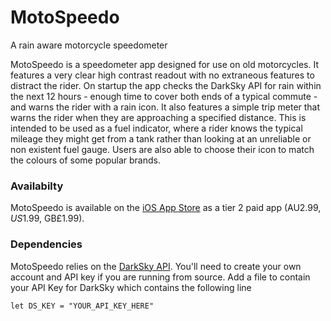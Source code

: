 # MotoSpeedo
A rain aware motorcycle speedometer

MotoSpeedo is a speedometer app designed for use on old motorcycles. It features a very clear high contrast readout with no extraneous features to distract the rider. On startup the app checks the DarkSky API for rain within the next 12 hours - enough time to cover both ends of a typical commute - and warns the rider with a rain icon. It also features a simple trip meter that warns the rider when they are approaching a specified distance. This is intended to be used as a fuel indicator, where a rider knows the typical mileage they might get from a tank rather than looking at an unreliable or non existent fuel gauge. Users are also able to choose their icon to match the colours of some popular brands. 


### Availabilty
MotoSpeedo is available on the [iOS App Store](https://itunes.apple.com/au/app/motospeedo/id1326611362?mt=8) as a tier 2 paid app (AU$2.99, US$1.99, GB£1.99).

### Dependencies
MotoSpeedo relies on the [DarkSky API](https://darksky.net/dev). You'll need to create your own account and API key if you are running from source. Add a file to contain your API Key for DarkSky which contains the following line 
```
let DS_KEY = "YOUR_API_KEY_HERE" 
```
